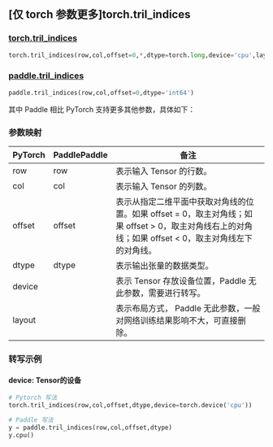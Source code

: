 ## [仅 torch 参数更多]torch.tril_indices

### [torch.tril_indices](https://pytorch.org/docs/stable/generated/torch.tril_indices.html?highlight=tril_indices#torch.tril_indices)

```python
torch.tril_indices(row,col,offset=0,*,dtype=torch.long,device='cpu',layout=torch.strided)
```

### [paddle.tril_indices](https://www.paddlepaddle.org.cn/documentation/docs/zh/api/paddle/tril_indices_cn.html)

```python
paddle.tril_indices(row,col,offset=0,dtype='int64')
```

其中 Paddle 相比 PyTorch 支持更多其他参数，具体如下：

### 参数映射
|PyTorch|PaddlePaddle|备注|
| ------- | ------- | ------- |
|row|row|表示输入 Tensor 的行数。|
|col|col|表示输入 Tensor 的列数。|
|offset|offset| 表示从指定二维平面中获取对角线的位置。如果 offset = 0，取主对角线；如果 offset > 0，取主对角线右上的对角线；如果 offset < 0，取主对角线左下的对角线。|
|dtype|dtype|表示输出张量的数据类型。|
|device||表示 Tensor 存放设备位置，Paddle 无此参数，需要进行转写。|
|layout||表示布局方式， Paddle 无此参数，一般对网络训练结果影响不大，可直接删除。|

### 转写示例

#### device: Tensor的设备

```python
# Pytorch 写法
torch.tril_indices(row,col,offset,dtype,device=torch.device('cpu'))

# Paddle 写法
y = paddle.tril_indices(row,col,offset,dtype)
y.cpu()
```
